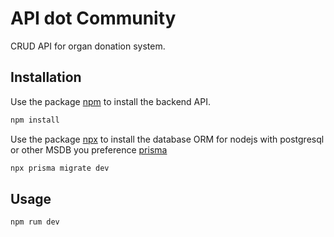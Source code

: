 # API dot Community

CRUD API for organ donation system.

## Installation

Use the package [npm](https://https://www.npmjs.com/) to install the backend API.

```bash
npm install 
```
Use the package [npx](https://https://www.npmjs.com/) to install the database ORM for nodejs with postgresql or other MSDB you preference [prisma](https://www.prisma.io/)

```bash
npx prisma migrate dev
```
## Usage

```bash
npm rum dev
```
